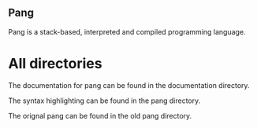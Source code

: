 ## Pang

Pang is a stack-based, interpreted and compiled programming language.

# All directories

The documentation for pang can be found in the documentation directory.

The syntax highlighting can be found in the pang directory.

The orignal pang can be found in the old pang directory.
